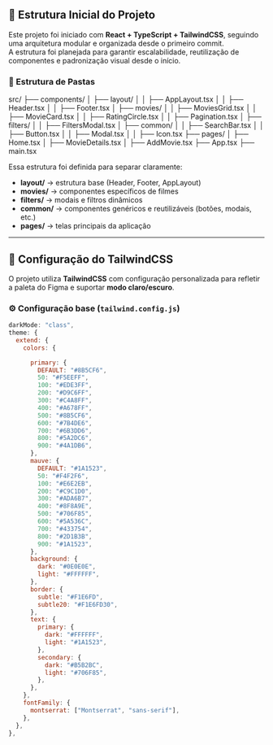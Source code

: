 ## 🧱 Estrutura Inicial do Projeto

Este projeto foi iniciado com **React + TypeScript + TailwindCSS**, seguindo uma arquitetura modular e organizada desde o primeiro commit.  
A estrutura foi planejada para garantir escalabilidade, reutilização de componentes e padronização visual desde o início.

### 📂 Estrutura de Pastas

src/
├── components/
│ ├── layout/
│ │ ├── AppLayout.tsx
│ │ ├── Header.tsx
│ │ ├── Footer.tsx
│ ├── movies/
│ │ ├── MoviesGrid.tsx
│ │ ├── MovieCard.tsx
│ │ ├── RatingCircle.tsx
│ │ ├── Pagination.tsx
│ ├── filters/
│ │ ├── FiltersModal.tsx
│ ├── common/
│ │ ├── SearchBar.tsx
│ │ ├── Button.tsx
│ │ ├── Modal.tsx
│ │ ├── Icon.tsx
├── pages/
│ ├── Home.tsx
│ ├── MovieDetails.tsx
│ ├── AddMovie.tsx
├── App.tsx
├── main.tsx

Essa estrutura foi definida para separar claramente:

- **layout/** → estrutura base (Header, Footer, AppLayout)
- **movies/** → componentes específicos de filmes
- **filters/** → modais e filtros dinâmicos
- **common/** → componentes genéricos e reutilizáveis (botões, modais, etc.)
- **pages/** → telas principais da aplicação

---

## 🎨 Configuração do TailwindCSS

O projeto utiliza **TailwindCSS** com configuração personalizada para refletir a paleta do Figma e suportar **modo claro/escuro**.

### ⚙️ Configuração base (`tailwind.config.js`)

```js
darkMode: "class",
theme: {
  extend: {
    colors: {

      primary: {
        DEFAULT: "#8B5CF6",
        50: "#F5EEFF",
        100: "#EDE3FF",
        200: "#D9C6FF",
        300: "#C4A8FF",
        400: "#A678FF",
        500: "#8B5CF6",
        600: "#7B4DE6",
        700: "#6B3DD6",
        800: "#5A2DC6",
        900: "#4A1DB6",
      },
      mauve: {
        DEFAULT: "#1A1523",
        50: "#F4F2F6",
        100: "#E6E2EB",
        200: "#C9C1D0",
        300: "#ADA6B7",
        400: "#8F8A9E",
        500: "#706F85",
        600: "#5A536C",
        700: "#433754",
        800: "#2D1B3B",
        900: "#1A1523",
      },
      background: {
        dark: "#0E0E0E",
        light: "#FFFFFF",
      },
      border: {
        subtle: "#F1E6FD",
        subtle20: "#F1E6FD30",
      },
      text: {
        primary: {
          dark: "#FFFFFF",
          light: "#1A1523",
        },
        secondary: {
          dark: "#B5B2BC",
          light: "#706F85",
        },
      },
    },
    fontFamily: {
      montserrat: ["Montserrat", "sans-serif"],
    },
  },
},

```
